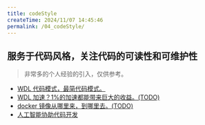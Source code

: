 ```yaml
---
title: codeStyle
createTime: 2024/11/07 14:45:46
permalink: /04_codeStyle/
---
```


## 服务于代码风格，关注代码的可读性和可维护性

> 非常多的个人经验的引入，仅供参考。

- [WDL 代码模式，最简代码模式。](./simpleWDL.md)
- [WDL 加速？1%的加速都能带来巨大的收益。(TODO)](../onProgress.md)
- [docker 镜像从哪里来，到哪里去。(TODO)](../onProgress.md)
- [人工智能协助代码开发](./meandAI.md)
